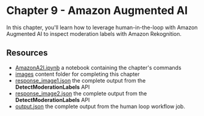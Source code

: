 # Chapter 9 - Amazon Augmented AI

In this chapter, you'll learn how to leverage human-in-the-loop with Amazon Augmented AI to inspect moderation labels with Amazon Rekognition.

## Resources

- [AmazonA2I.ipynb](AmazonA2I.ipynb) a notebook containing the chapter's commands
- [images](images) content folder for completing this chapter
- [response_image1.json](response_image1.json) the complete output from the **DetectModerationLabels** API
- [response_image2.json](response_image2.json) the complete output from the **DetectModerationLabels** API
- [output.json](output.json) the complete output from the human loop workflow job.